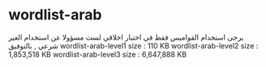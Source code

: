 # wordlist-arab
يرجى استخدام القواميس فقط في اختبار اخلاقي لست مسؤولا عن استخدام الغير شرعي , بالتوفيق
wordlist-arab-level1  size : 110 KB
wordlist-arab-level2  size : 1,853,518 KB
wordlist-arab-level3  size : 6,647,888 KB
